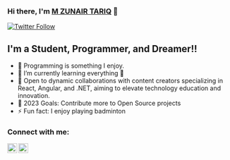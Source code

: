 ### Hi there, I'm [M ZUNAIR TARIQ][instagram] 👋 


[![Twitter Follow](https://img.shields.io/twitter/follow/ZUNAIR?color=1DA1F2&logo=twitter&style=for-the-badge)](https://twitter.com/intent/follow?original_referer=https%3A%2F%2Fgithub.com%2FcodeSTACKr&screen_name=mzunairtariq)

## I'm a Student, Programmer, and Dreamer!!

- 👦 Programming is something I enjoy.
- 🌱 I’m currently learning everything 🤣
- 👯 Open to dynamic collaborations with content creators specializing in React, Angular, and .NET, aiming to elevate technology education and innovation.
- 🥅 2023 Goals: Contribute more to Open Source projects
- ⚡ Fun fact: I enjoy playing badminton

### Connect with me:


[<img align="left" alt="M ZUNAIR TARIQ | Twitter" width="22px" src="https://cdn.jsdelivr.net/npm/simple-icons@v3/icons/twitter.svg" />][twitter]
[<img align="left" alt="M ZUNAIR TARIQ | Instagram" width="22px" src="https://cdn.jsdelivr.net/npm/simple-icons@v3/icons/instagram.svg" />][instagram]

<br />


[twitter]: https://twitter.com/mzunairtariq
[instagram]: https://instagram.com/mzunairtariq


<!---
mzunairtariq/mzunairtariq is a ✨ special ✨ repository because its `README.md` (this file) appears on your GitHub profile.
You can click the Preview link to take a look at your changes.
--->
